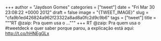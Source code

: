 
+++
author = "Jaydson Gomes"
categories = ["tweet"]
date = "Fri Mar 30 23:08:22 +0000 2012"
draft = false
image = "{TWEET_IMAGE}"
slug = "cfa9b1ed426824a962f23322a8ad8a0fc2d9c9b6"
tags = ["tweet"]
title = """RT @zaip: Pra quem usa o ..."""
+++
RT @zaip: Pra quem usa o #tweetdeck e quer saber porque parou, a explicação está aqui: http://t.co/hHNEgGLx
